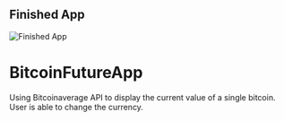 ## Finished App
![Finished App](https://media.giphy.com/media/xUNd9PkVwt1lMkFqbS/giphy.gif)

# BitcoinFutureApp
Using Bitcoinaverage API to display the current value of a single bitcoin. User is able to change the currency. 


